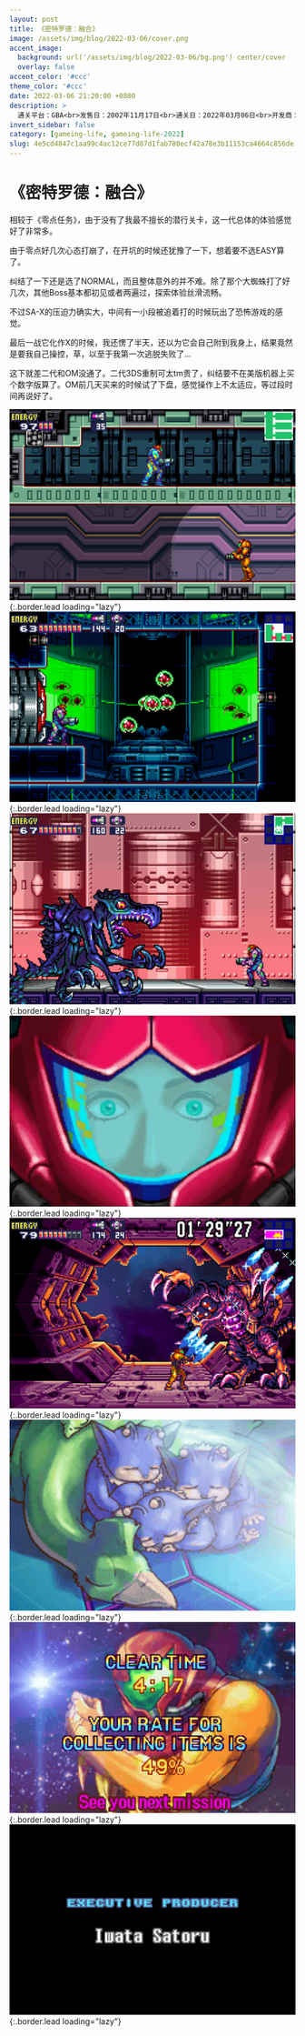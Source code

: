 ```yaml
---
layout: post
title: 《密特罗德：融合》
image: /assets/img/blog/2022-03-06/cover.png
accent_image: 
  background: url('/assets/img/blog/2022-03-06/bg.png') center/cover
  overlay: false
accent_color: '#ccc'
theme_color: '#ccc'
date: 2022-03-06 21:20:00 +0800
description: >
  通关平台：GBA<br>发售日：2002年11月17日<br>通关日：2022年03月06日<br>开发商：Nintendo<br>发行商：Nintendo
invert_sidebar: false
category: [gameing-life, gameing-life-2022]
slug: 4e5cd4847c1aa99c4ac12ce77d87d1fab780ecf42a78e3b11153ca4664c856de
---
```


# 《密特罗德：融合》

相较于《零点任务》，由于没有了我最不擅长的潜行关卡，这一代总体的体验感觉好了非常多。

由于零点好几次心态打崩了，在开坑的时候还犹豫了一下，想着要不选EASY算了。

纠结了一下还是选了NORMAL，而且整体意外的并不难。除了那个大蜘蛛打了好几次，其他Boss基本都初见或者两遍过，探索体验丝滑流畅。

不过SA-X的压迫力确实大，中间有一小段被追着打的时候玩出了恐怖游戏的感觉。

最后一战它化作X的时候，我还愣了半天，还以为它会自己附到我身上，结果竟然是要我自己操控，草，以至于我第一次逃脱失败了...

这下就差二代和OM没通了。二代3DS重制可太tm贵了，纠结要不在美版机器上买个数字版算了。OM前几天买来的时候试了下盘，感觉操作上不太适应，等过段时间再说好了。

![](/assets/img/blog/2022-03-06/1.png){:.border.lead loading="lazy"}
![](/assets/img/blog/2022-03-06/2.png){:.border.lead loading="lazy"}
![](/assets/img/blog/2022-03-06/3.png){:.border.lead loading="lazy"}
![](/assets/img/blog/2022-03-06/4.png){:.border.lead loading="lazy"}
![](/assets/img/blog/2022-03-06/5.png){:.border.lead loading="lazy"}
![](/assets/img/blog/2022-03-06/6.png){:.border.lead loading="lazy"}
![](/assets/img/blog/2022-03-06/7.png){:.border.lead loading="lazy"}
![](/assets/img/blog/2022-03-06/8.png){:.border.lead loading="lazy"}

